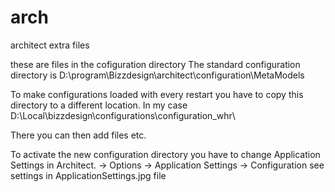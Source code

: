 # arch
architect extra files

these are files in the cofiguration directory
The standard configuration directory is
D:\program\Bizzdesign\architect\configuration\MetaModels

To make configurations loaded with every restart you have to copy this directory to a different location. In my case 
D:\Local\bizzdesign\configurations\configuration_whr\

There you can then add files etc. 

To activate the new configuration directory you have to change Application Settings in Architect.
-> Options -> Application Settings -> Configuration
see settings in ApplicationSettings.jpg file

